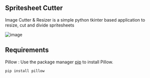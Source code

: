 ## Spritesheet Cutter

Image Cutter & Resizer is a simple python tkinter based application to resize, cut and divide spritesheets

![image](https://github.com/user-attachments/assets/7a6e9575-9a1c-446d-99c4-78ab003111dc)


## Requirements

Pillow : Use the package manager [pip](https://pip.pypa.io/en/stable/) to install Pillow.

```bash
pip install pillow
```
